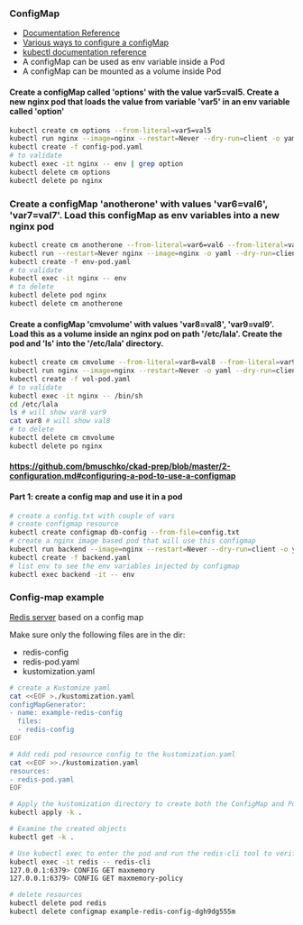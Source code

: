 ### ConfigMap 
* [Documentation Reference](https://kubernetes.io/docs/concepts/configuration/configmap/)
* [Various ways to configure a configMap](https://kubernetes.io/docs/tasks/configure-pod-container/configure-pod-configmap/)
* [kubectl documentation reference](https://kubernetes.io/docs/reference/generated/kubectl/kubectl-commands#-em-configmap-em-)
* A configMap can be used as env variable inside a Pod
* A configMap can be mounted as a volume inside Pod

#### Create a configMap called 'options' with the value var5=val5. Create a new nginx pod that loads the value from variable 'var5' in an env variable called 'option'
```bash
kubectl create cm options --from-literal=var5=val5
kubectl run nginx --image=nginx --restart=Never --dry-run=client -o yaml > config-pod.yaml
kubectl create -f config-pod.yaml
# to validate
kubectl exec -it nginx -- env | grep option
kubectl delete cm options
kubectl delete po nginx
```
### Create a configMap 'anotherone' with values 'var6=val6', 'var7=val7'. Load this configMap as env variables into a new nginx pod
```bash
kubectl create cm anotherone --from-literal=var6=val6 --from-literal=var7=val7
kubectl run --restart=Never nginx --image=nginx -o yaml --dry-run=client > env-pod.yaml
kubectl create -f env-pod.yaml
# to validate
kubectl exec -it nginx -- env 
# to delete
kubectl delete pod nginx
kubectl delete cm anotherone
```
#### Create a configMap 'cmvolume' with values 'var8=val8', 'var9=val9'. Load this as a volume inside an nginx pod on path '/etc/lala'. Create the pod and 'ls' into the '/etc/lala' directory.
```bash
kubectl create cm cmvolume --from-literal=var8=val8 --from-literal=var9=val9
kubectl run nginx --image=nginx --restart=Never -o yaml --dry-run=client > vol-pod.yaml
kubectl create -f vol-pod.yaml
# to validate
kubectl exec -it nginx -- /bin/sh
cd /etc/lala
ls # will show var8 var9
cat var8 # will show val8
# to delete
kubectl delete cm cmvolume
kubectl delete po nginx
```
#### https://github.com/bmuschko/ckad-prep/blob/master/2-configuration.md#configuring-a-pod-to-use-a-configmap

#### Part 1: create a config map and use it in a pod
```bash
# create a config.txt with couple of vars
# create configmap resource
kubectl create configmap db-config --from-file=config.txt
# create a nginx image based pod that will use this configmap
kubectl run backend --image=nginx --restart=Never --dry-run=client -o yaml > backend.yaml
kubectl create -f backend.yaml
# list env to see the env variables injected by configmap
kubectl exec backend -it -- env
```
### Config-map example

[Redis server](https://kubernetes.io/docs/tutorials/configuration/configure-redis-using-configmap/) based on a config map

Make sure only the following files are in the dir:
* redis-config
* redis-pod.yaml
* kustomization.yaml

```bash
# create a Kustomize yaml
cat <<EOF >./kustomization.yaml
configMapGenerator:
- name: example-redis-config
  files:
  - redis-config
EOF

# Add redi pod resource config to the kustomization.yaml
cat <<EOF >>./kustomization.yaml
resources:
- redis-pod.yaml
EOF

# Apply the kustomization directory to create both the ConfigMap and Pod objects
kubectl apply -k .

# Examine the created objects
kubectl get -k .

# Use kubectl exec to enter the pod and run the redis-cli tool to verify that the configuration was correctly applied
kubectl exec -it redis -- redis-cli
127.0.0.1:6379> CONFIG GET maxmemory
127.0.0.1:6379> CONFIG GET maxmemory-policy

# delete resources
kubectl delete pod redis
kubectl delete configmap example-redis-config-dgh9dg555m
```
